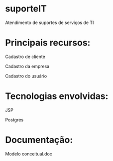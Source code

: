 # suporteIT
Atendimento de suportes de serviços de TI

# Principais recursos:
Cadastro de cliente

Cadastro da empresa

Cadastro do usuário

# Tecnologias envolvidas:

JSP

Postgres

# Documentação:

Modelo conceitual.doc


